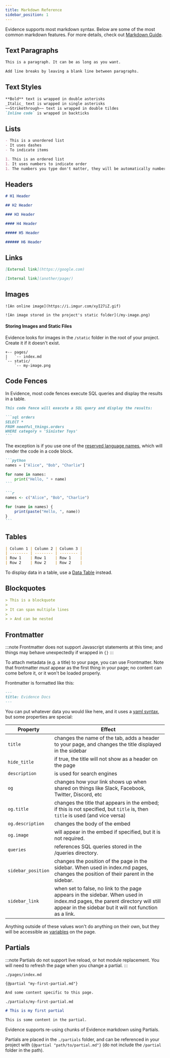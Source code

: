 ```yaml
---
title: Markdown Reference
sidebar_position: 1
---
```


Evidence supports most markdown syntax. Below are some of the most common markdown features. For more details, check out [Markdown Guide](https://www.markdownguide.org/cheat-sheet/).

## Text Paragraphs

```markdown
This is a paragraph. It can be as long as you want.

Add line breaks by leaving a blank line between paragraphs.
```

## Text Styles

```markdown
**Bold** text is wrapped in double asterisks
_Italic_ text is wrapped in single asterisks
~~Strikethrough~~ text is wrapped in double tildes
`Inline code` is wrapped in backticks
```

## Lists

```markdown
- This is a unordered list
- It uses dashes
- To indicate items

1. This is an ordered list
1. It uses numbers to indicate order
1. The numbers you type don't matter, they will be automatically numbered
```

## Headers

```markdown
# H1 Header

## H2 Header

### H3 Header

#### H4 Header

##### H5 Header

###### H6 Header
```

## Links

```markdown
[External link](https://google.com)

[Internal link](another/page/)
```

## Images

```
![An online image](https://i.imgur.com/xyI27iZ.gif)

![An image stored in the project's static folder](/my-image.png)
```

#### Storing Images and Static Files

Evidence looks for images in the `/static` folder in the root of your project. Create it if it doesn't exist.

```
+-- pages/
|   `-- index.md
`-- static/
    `-- my-image.png
```

## Code Fences

In Evidence, most code fences execute SQL queries and display the results in a table.

````markdown
This code fence will execute a SQL query and display the results:

```sql orders
SELECT *
FROM needful_things.orders
WHERE category = 'Sinister Toys'
```
````

The exception is if you use one of the [reserved language names](https://github.com/evidence-dev/evidence/blob/main/packages/preprocess/supportedLanguages.cjs), which will render the code in a code block.

````markdown
```python
names = ["Alice", "Bob", "Charlie"]

for name in names:
    print("Hello, " + name)
```

```r
names <- c("Alice", "Bob", "Charlie")

for (name in names) {
    print(paste("Hello, ", name))
}
```
````

## Tables

```markdown
| Column 1 | Column 2 | Column 3 |
| -------- | -------- | -------- |
| Row 1    | Row 1    | Row 1    |
| Row 2    | Row 2    | Row 2    |
```

To display data in a table, use a [Data Table](../components/data-table) instead.

## Blockquotes

```markdown
> This is a blockquote
>
> It can span multiple lines
>
> > And can be nested
```

## Frontmatter

:::note
Frontmatter does not support Javascript statements at this time; and things may behave unexpectedly if wrapped in `{}`
:::

To attach metadata (e.g. a title) to your page, you can use Frontmatter. Note that frontmatter _must_ appear as the first thing in your page; no content can come before it, or it won't be loaded properly.

Frontmatter is formatted like this:

```markdown
---
title: Evidence Docs
---
```

You can put whatever data you would like here, and it uses a [yaml syntax](https://yaml.org/), but some properties are special:

| Property         | Effect                                                                                                                       |
| ---------------- | ---------------------------------------------------------------------------------------------------------------------------- |
| `title`          | changes the name of the tab, adds a header to your page, and changes the title displayed in the sidebar                                                             |
| `hide_title`     | if true, the title will not show as a header on the page                                                                     |
| `description`    | is used for search engines                                                                                                   |
| `og`            | changes how your link shows up when shared on things like Slack, Facebook, Twitter, Discord, etc                             |
| `og.title`       | changes the title that appears in the embed; if this is not specified, but `title` is, then `title` is used (and vice versa) |
| `og.description` | changes the body of the embed                                                                                                |
| `og.image`       | will appear in the embed if specified, but it is not required.                                                               |
| `queries`        | references SQL queries stored in the /queries directory.                                                                     |
| `sidebar_position`        | changes the position of the page in the sidebar. When used in index.md pages, changes the position of their parent in the sidebar.                                                                     |
| `sidebar_link`        | when set to false, no link to the page appears in the sidebar. When used in index.md pages, the parent directory will still appear in the sidebar but it will not function as a link.                                                                    |


Anything outside of these values won't do anything on their own, but they will be accessible as [variables](/core-concepts/syntax/#expressions) on the page.

## Partials

:::note
Partials do not support live reload, or hot module replacement. You will need to refresh the page when you change a partial.
:::

`./pages/index.md`
```markdown
{@partial "my-first-partial.md"}

And some content specific to this page.
```

`./partials/my-first-partial.md`
```markdown
# This is my first partial

This is some content in the partial.
```

Evidence supports re-using chunks of Evidence markdown using Partials.

Partials are placed in the `./partials` folder, and can be referenced in your project with `{@partial "path/to/partial.md"}` (do not include the `/partial` folder in the path).
